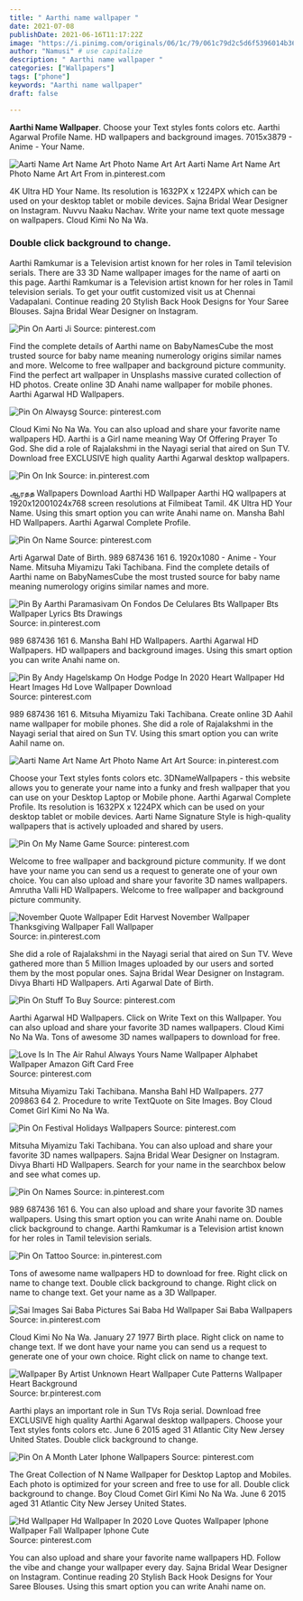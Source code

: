 ```yaml
---
title: " Aarthi name wallpaper "
date: 2021-07-08
publishDate: 2021-06-16T11:17:22Z
image: "https://i.pinimg.com/originals/06/1c/79/061c79d2c5d6f5396014b367084cfc23.png"
author: "Namusi" # use capitalize
description: " Aarthi name wallpaper "
categories: ["Wallpapers"]
tags: ["phone"]
keywords: "Aarthi name wallpaper"
draft: false

---
```



**Aarthi Name Wallpaper**. Choose your Text styles fonts colors etc. Aarthi Agarwal Profile Name. HD wallpapers and background images. 7015x3879 - Anime - Your Name.

![Aarti Name Art Name Art Photo Name Art Art](https://i.pinimg.com/originals/ef/20/70/ef20700abce845840828e285202e9c99.jpg "Aarti Name Art Name Art Photo Name Art Art")
Aarti Name Art Name Art Photo Name Art Art From in.pinterest.com


4K Ultra HD Your Name. Its resolution is 1632PX x 1224PX which can be used on your desktop tablet or mobile devices. Sajna Bridal Wear Designer on Instagram. Nuvvu Naaku Nachav. Write your name text quote message on wallpapers. Cloud Kimi No Na Wa.

### Double click background to change.

Aarthi Ramkumar is a Television artist known for her roles in Tamil television serials. There are 33 3D Name wallpaper images for the name of aarti on this page. Aarthi Ramkumar is a Television artist known for her roles in Tamil television serials. To get your outfit customized visit us at Chennai Vadapalani. Continue reading 20 Stylish Back Hook Designs for Your Saree Blouses. Sajna Bridal Wear Designer on Instagram.


![Pin On Aarti Ji](https://i.pinimg.com/474x/41/72/f2/4172f23ccc49719fb558515c0b21ffe1.jpg "Pin On Aarti Ji")
Source: pinterest.com

Find the complete details of Aarthi name on BabyNamesCube the most trusted source for baby name meaning numerology origins similar names and more. Welcome to free wallpaper and background picture community. Find the perfect art wallpaper in Unsplashs massive curated collection of HD photos. Create online 3D Anahi name wallpaper for mobile phones. Aarthi Agarwal HD Wallpapers.

![Pin On Alwaysg](https://i.pinimg.com/736x/56/e0/65/56e065e9cadd273c5d4a591c921399d3.jpg "Pin On Alwaysg")
Source: pinterest.com

Cloud Kimi No Na Wa. You can also upload and share your favorite name wallpapers HD. Aarthi is a Girl name meaning Way Of Offering Prayer To God. She did a role of Rajalakshmi in the Nayagi serial that aired on Sun TV. Download free EXCLUSIVE high quality Aarthi Agarwal desktop wallpapers.

![Pin On Ink](https://i.pinimg.com/originals/4b/3e/58/4b3e5846c3b93f923445b836a7a44c63.png "Pin On Ink")
Source: in.pinterest.com

ஆரதத Wallpapers Download Aarthi HD Wallpaper Aarthi HQ wallpapers at 1920x12001024x768 screen resolutions at Filmibeat Tamil. 4K Ultra HD Your Name. Using this smart option you can write Anahi name on. Mansha Bahl HD Wallpapers. Aarthi Agarwal Complete Profile.

![Pin On Name](https://i.pinimg.com/originals/29/18/00/2918003704ef321c40ffc70c199a2527.jpg "Pin On Name")
Source: pinterest.com

Arti Agarwal Date of Birth. 989 687436 161 6. 1920x1080 - Anime - Your Name. Mitsuha Miyamizu Taki Tachibana. Find the complete details of Aarthi name on BabyNamesCube the most trusted source for baby name meaning numerology origins similar names and more.

![Pin By Aarthi Paramasivam On Fondos De Celulares Bts Wallpaper Bts Wallpaper Lyrics Bts Drawings](https://i.pinimg.com/736x/59/bf/02/59bf02433a70d1ca8d76d692bb31bfd1.jpg "Pin By Aarthi Paramasivam On Fondos De Celulares Bts Wallpaper Bts Wallpaper Lyrics Bts Drawings")
Source: in.pinterest.com

989 687436 161 6. Mansha Bahl HD Wallpapers. Aarthi Agarwal HD Wallpapers. HD wallpapers and background images. Using this smart option you can write Anahi name on.

![Pin By Andy Hagelskamp On Hodge Podge In 2020 Heart Wallpaper Hd Heart Images Hd Love Wallpaper Download](https://i.pinimg.com/originals/04/13/66/041366c7a2dd07b0f83f42f828059de5.png "Pin By Andy Hagelskamp On Hodge Podge In 2020 Heart Wallpaper Hd Heart Images Hd Love Wallpaper Download")
Source: pinterest.com

989 687436 161 6. Mitsuha Miyamizu Taki Tachibana. Create online 3D Aahil name wallpaper for mobile phones. She did a role of Rajalakshmi in the Nayagi serial that aired on Sun TV. Using this smart option you can write Aahil name on.

![Aarti Name Art Name Art Photo Name Art Art](https://i.pinimg.com/originals/ef/20/70/ef20700abce845840828e285202e9c99.jpg "Aarti Name Art Name Art Photo Name Art Art")
Source: in.pinterest.com

Choose your Text styles fonts colors etc. 3DNameWallpapers - this website allows you to generate your name into a funky and fresh wallpaper that you can use on your Desktop Laptop or Mobile phone. Aarthi Agarwal Complete Profile. Its resolution is 1632PX x 1224PX which can be used on your desktop tablet or mobile devices. Aarti Name Signature Style is high-quality wallpapers that is actively uploaded and shared by users.

![Pin On My Name Game](https://i.pinimg.com/originals/9b/eb/38/9beb38dfd63b4414cca13eb23ed696cb.png "Pin On My Name Game")
Source: pinterest.com

Welcome to free wallpaper and background picture community. If we dont have your name you can send us a request to generate one of your own choice. You can also upload and share your favorite 3D names wallpapers. Amrutha Valli HD Wallpapers. Welcome to free wallpaper and background picture community.

![November Quote Wallpaper Edit Harvest November Wallpaper Thanksgiving Wallpaper Fall Wallpaper](https://i.pinimg.com/originals/82/d4/a3/82d4a306231d4f6a7aa6c91bd817050f.jpg "November Quote Wallpaper Edit Harvest November Wallpaper Thanksgiving Wallpaper Fall Wallpaper")
Source: in.pinterest.com

She did a role of Rajalakshmi in the Nayagi serial that aired on Sun TV. Weve gathered more than 5 Million Images uploaded by our users and sorted them by the most popular ones. Sajna Bridal Wear Designer on Instagram. Divya Bharti HD Wallpapers. Arti Agarwal Date of Birth.

![Pin On Stuff To Buy](https://i.pinimg.com/564x/72/e2/12/72e2122972817044be4e3b558970be88.jpg "Pin On Stuff To Buy")
Source: pinterest.com

Aarthi Agarwal HD Wallpapers. Click on Write Text on this Wallpaper. You can also upload and share your favorite 3D names wallpapers. Cloud Kimi No Na Wa. Tons of awesome 3D names wallpapers to download for free.

![Love Is In The Air Rahul Always Yours Name Wallpaper Alphabet Wallpaper Amazon Gift Card Free](https://i.pinimg.com/originals/3a/12/73/3a1273fa48ff14b0f3ccaf2dc75a7c3f.jpg "Love Is In The Air Rahul Always Yours Name Wallpaper Alphabet Wallpaper Amazon Gift Card Free")
Source: pinterest.com

Mitsuha Miyamizu Taki Tachibana. Mansha Bahl HD Wallpapers. 277 209863 64 2. Procedure to write TextQuote on Site Images. Boy Cloud Comet Girl Kimi No Na Wa.

![Pin On Festival Holidays Wallpapers](https://i.pinimg.com/originals/db/ec/84/dbec848f376305e16435d0ed1d535207.jpg "Pin On Festival Holidays Wallpapers")
Source: pinterest.com

Mitsuha Miyamizu Taki Tachibana. You can also upload and share your favorite 3D names wallpapers. Sajna Bridal Wear Designer on Instagram. Divya Bharti HD Wallpapers. Search for your name in the searchbox below and see what comes up.

![Pin On Names](https://i.pinimg.com/564x/09/2e/39/092e39315dd4e9b3b2a3665da93264bb.jpg "Pin On Names")
Source: in.pinterest.com

989 687436 161 6. You can also upload and share your favorite 3D names wallpapers. Using this smart option you can write Anahi name on. Double click background to change. Aarthi Ramkumar is a Television artist known for her roles in Tamil television serials.

![Pin On Tattoo](https://i.pinimg.com/originals/51/50/e9/5150e9b77ad55e6fcb774f98c283bdae.jpg "Pin On Tattoo")
Source: in.pinterest.com

Tons of awesome name wallpapers HD to download for free. Right click on name to change text. Double click background to change. Right click on name to change text. Get your name as a 3D Wallpaper.

![Sai Images Sai Baba Pictures Sai Baba Hd Wallpaper Sai Baba Wallpapers](https://i.pinimg.com/736x/e0/9f/8d/e09f8d97f68edb003648d93216165cee.jpg "Sai Images Sai Baba Pictures Sai Baba Hd Wallpaper Sai Baba Wallpapers")
Source: in.pinterest.com

Cloud Kimi No Na Wa. January 27 1977 Birth place. Right click on name to change text. If we dont have your name you can send us a request to generate one of your own choice. Right click on name to change text.

![Wallpaper By Artist Unknown Heart Wallpaper Cute Patterns Wallpaper Heart Background](https://i.pinimg.com/originals/0c/94/75/0c9475daea49762323f276b58f3259db.jpg "Wallpaper By Artist Unknown Heart Wallpaper Cute Patterns Wallpaper Heart Background")
Source: br.pinterest.com

Aarthi plays an important role in Sun TVs Roja serial. Download free EXCLUSIVE high quality Aarthi Agarwal desktop wallpapers. Choose your Text styles fonts colors etc. June 6 2015 aged 31 Atlantic City New Jersey United States. Double click background to change.

![Pin On A Month Later Iphone Wallpapers](https://i.pinimg.com/originals/fa/4d/5c/fa4d5cf0a2fc8b7e38ad4a7ef79dc128.png "Pin On A Month Later Iphone Wallpapers")
Source: pinterest.com

The Great Collection of N Name Wallpaper for Desktop Laptop and Mobiles. Each photo is optimized for your screen and free to use for all. Double click background to change. Boy Cloud Comet Girl Kimi No Na Wa. June 6 2015 aged 31 Atlantic City New Jersey United States.

![Hd Wallpaper Hd Wallpaper In 2020 Love Quotes Wallpaper Iphone Wallpaper Fall Wallpaper Iphone Cute](https://i.pinimg.com/originals/06/1c/79/061c79d2c5d6f5396014b367084cfc23.png "Hd Wallpaper Hd Wallpaper In 2020 Love Quotes Wallpaper Iphone Wallpaper Fall Wallpaper Iphone Cute")
Source: pinterest.com

You can also upload and share your favorite name wallpapers HD. Follow the vibe and change your wallpaper every day. Sajna Bridal Wear Designer on Instagram. Continue reading 20 Stylish Back Hook Designs for Your Saree Blouses. Using this smart option you can write Anahi name on.

